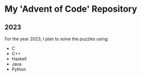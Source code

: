 # My 'Advent of Code' Repository

## 2023

For the year 2023, I plan to solve the puzzles using:

- C
- C++
- Haskell
- Java
- Python

